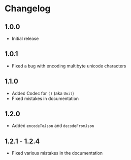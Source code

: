 # Changelog

## 1.0.0

* Initial release

## 1.0.1

* Fixed a bug with encoding multibyte unicode characters

## 1.1.0

* Added Codec for `()` (aka `Unit`)
* Fixed mistakes in documentation

## 1.2.0

* Added `encodeToJson` and `decodeFromJson`

## 1.2.1 - 1.2.4

* Fixed various mistakes in the documentation
